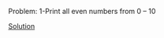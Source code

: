 Problem: 1-Print all even numbers from 0 – 10


[Solution](https://github.com/Slmti-BH/js_challenges/blob/main/misc/printEvenNumbers.js)
